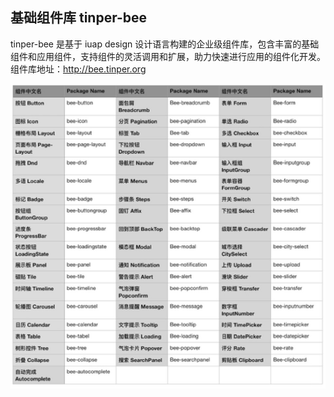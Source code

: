 
## 基础组件库 tinper-bee

tinper-bee 是基于 iuap design 设计语言构建的企业级组件库，包含丰富的基础组件和应用组件，支持组件的灵活调用和扩展，助力快速进行应用的组件化开发。组件库地址：http://bee.tinper.org

![](./images/component.jpg)

